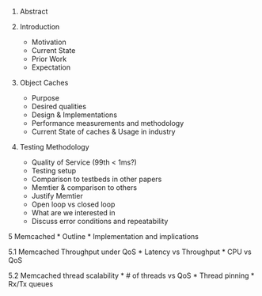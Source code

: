 1. Abstract
2. Introduction
    * Motivation
    * Current State
    * Prior Work
    * Expectation

3. Object Caches
    * Purpose
    * Desired qualities
    * Design & Implementations
    * Performance measurements and methodology
    * Current State of caches & Usage in industry

4. Testing Methodology
    * Quality of Service (99th < 1ms?)
    * Testing setup
    * Comparison to testbeds in other papers
    * Memtier & comparison to others
    * Justify Memtier
    * Open loop vs closed loop
    * What are we interested in
    * Discuss error conditions and repeatability

5 Memcached
    * Outline
    * Implementation and implications


5.1 Memcached Throughput under QoS
    * Latency vs Throughput
    * CPU vs QoS

5.2 Memcached thread scalability
    * # of threads vs QoS
    * Thread pinning
    * Rx/Tx queues

